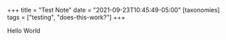 +++
title = "Test Note"
date = "2021-09-23T10:45:49-05:00"
[taxonomies]
tags = ["testing", "does-this-work?"]
+++

Hello World